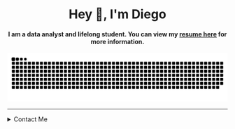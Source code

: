 <!DOCTYPE html>
<html lang="en">
<head>
  <meta charset="UTF-8">
  <meta name="viewport" content="width=device-width, initial-scale=1.0">
<!--   <title>Diego - Data Analytics Professional</title> -->
</head>
<body>

<div align="center">
  <span>
    <h1>Hey 👋, I'm Diego</h1>
    <h4>I am a data analyst and lifelong student. You can view my <a href="https://github.com/destuar/destuar/blob/main/Estuar%2C%20Diego%20-%20Resume.pdf" target="_blank">resume here</a> for more information.</h4>
  </span>
</div>
<picture>
  <source
    media="(prefers-color-scheme: dark)"
    srcset="https://raw.githubusercontent.com/platane/snk/output/github-contribution-grid-snake-dark.svg"
  />
  <source
    media="(prefers-color-scheme: light)"
    srcset="https://raw.githubusercontent.com/platane/snk/output/github-contribution-grid-snake.svg"
  />
  <img
    alt="github contribution grid snake animation"
    src="https://raw.githubusercontent.com/platane/snk/output/github-contribution-grid-snake.svg"
  />
</picture>

<hr>

<details>
  <summary>Contact Me</summary>
  <div align="center">
    <p>
      <a href="https://www.linkedin.com/in/diegoestuar/" target="_blank" style="text-decoration: none; display: inline-block;">
        <img src="https://img.shields.io/badge/linkedin-%231DA1F2.svg?style=for-the-badge&logo=linkedin&logoColor=white" alt="LinkedIn Badge" height="30">
      </a>&nbsp;&nbsp;
      <a href="mailto:diegojestuar@gmail.com" target="_blank" style="text-decoration: none; display: inline-block;">
        <img src="https://img.shields.io/badge/gmail-EA4335.svg?style=for-the-badge&logo=gmail&logoColor=white" alt="Gmail Badge" height="30">
      </a>
    </p>
  </div>
  <summary>My Tech Stack</summary>
  <div align="center">
    <p>
      <a>
        <img src="https://img.shields.io/badge/langchain-1C3C3C?style=for-the-badge&logo=langchain&logoColor=white" alt="LangChain" height="30">
      </a>&nbsp;&nbsp;
      <a>
        <img src="https://img.shields.io/badge/Tableau-E97627?style=for-the-badge&logo=Tableau&logoColor=white" alt="Tableau Badge" height="30">
      </a>
    </p>
  </div>
</details>
